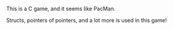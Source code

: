 This is a C game, and it seems like PacMan.

Structs, pointers of pointers, and a lot more is used in this game!